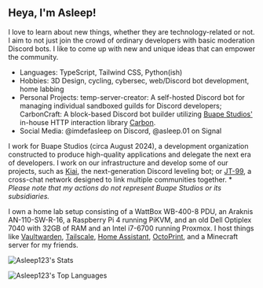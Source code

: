 ## Heya, I'm Asleep!
I love to learn about new things, whether they are technology-related or not. I aim to not just join the crowd of ordinary developers with basic moderation Discord bots. I like to come up with new and unique ideas that can empower the community.

- Languages: TypeScript, Tailwind CSS, Python(ish)
- Hobbies: 3D Design, cycling, cybersec, web/Discord bot development, home labbing
- Personal Projects: temp-server-creator: A self-hosted Discord bot for managing individual sandboxed guilds for Discord developers; CarbonCraft: A block-based Discord bot builder utilizing [Buape Studios'](https://buape.com) in-house HTTP interaction library [Carbon](https://github.com/buape/carbon).
- Social Media: @imdefasleep on Discord, @asleep.01 on Signal

I work for Buape Studios (circa August 2024), a development organization constructed to produce high-quality applications and delegate the next era of developers. I work on our infrastructure and develop some of our projects, such as [Kiai](https://kiai.app), the next-generation Discord leveling bot; or [JT-99](https://jt-99.net), a cross-chat network designed to link multiple communities together.
\* *Please note that my actions do not represent Buape Studios or its subsidiaries.*

I own a home lab setup consisting of a WattBox WB-400-8 PDU, an Araknis AN-110-SW-R-16, a Raspberry Pi 4 running PiKVM, and an old Dell Optiplex 7040 with 32GB of RAM and an Intel i7-6700 running Proxmox. I host things like [Vaultwarden](https://github.com/dani-garcia/vaultwarden), [Tailscale](https://tailscale.com/), [Home Assistant](https://www.home-assistant.io/), [OctoPrint](https://octoprint.org/), and a Minecraft server for my friends.


![Asleep123's Stats](https://github-readme-stats.vercel.app/api?username=Asleep123&theme=dark&show_icons=true&hide_border=false&count_private=true)

![Asleep123's Top Languages](https://github-readme-stats.vercel.app/api/top-langs/?username=Asleep123&theme=dark&show_icons=true&hide_border=false&layout=compact)
